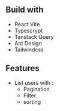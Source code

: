 ## Build with
- React Vite
- Typescrypt
- Tanstack Query
- Ant Design
- Tailwindcss

## Features
- List users with :
  - Pagination
  - Filter
  - sorting
